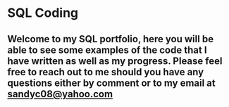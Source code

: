 # SQL Coding
## Welcome to my SQL portfolio, here you will be able to see some examples of the code that I have written as well as my progress. Please feel free to reach out to me should you have any questions either by comment or to my email at sandyc08@yahoo.com
